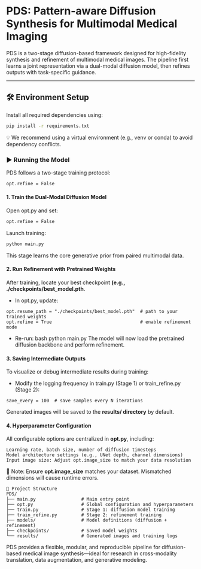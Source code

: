 # PDS: Pattern-aware Diffusion Synthesis for Multimodal Medical Imaging

PDS is a two-stage diffusion-based framework designed for high-fidelity synthesis and refinement of multimodal medical images. The pipeline first learns a joint representation via a dual-modal diffusion model, then refines outputs with task-specific guidance.

---

## 🛠️ Environment Setup

Install all required dependencies using:

```bash
pip install -r requirements.txt
```

💡 We recommend using a virtual environment (e.g., venv or conda) to avoid dependency conflicts.

### ▶️ Running the Model
PDS follows a two-stage training protocol:

```bash
opt.refine = False
```
#### 1. Train the Dual-Modal Diffusion Model
Open opt.py and set:

```bash
opt.refine = False
```

Launch training:
```python
python main.py
```

This stage learns the core generative prior from paired multimodal data.

#### 2. Run Refinement with Pretrained Weights
After training, locate your best checkpoint **(e.g., ./checkpoints/best_model.pth**.

* In opt.py, update:
```
opt.resume_path = "./checkpoints/best_model.pth"  # path to your trained weights
opt.refine = True                                 # enable refinement mode
```
* Re-run:
bash
python main.py
The model will now load the pretrained diffusion backbone and perform refinement.

#### 3. Saving Intermediate Outputs
To visualize or debug intermediate results during training:

* Modify the logging frequency in train.py (Stage 1) or train_refine.py (Stage 2):
```
save_every = 100  # save samples every N iterations
```
Generated images will be saved to the **results/ directory** by default.

#### 4. Hyperparameter Configuration
All configurable options are centralized in **opt.py**, including:
```
Learning rate, batch size, number of diffusion timesteps
Model architecture settings (e.g., UNet depth, channel dimensions)
Input image size: Adjust opt.image_size to match your data resolution
```
📌 Note: Ensure **opt.image_size** matches your dataset. Mismatched dimensions will cause runtime errors.

```
📁 Project Structure
PDS/
├── main.py                 # Main entry point
├── opt.py                  # Global configuration and hyperparameters
├── train.py                # Stage 1: diffusion model training
├── train_refine.py         # Stage 2: refinement training
├── models/                 # Model definitions (diffusion + refinement)
├── checkpoints/            # Saved model weights
└── results/                # Generated images and training logs
```
PDS provides a flexible, modular, and reproducible pipeline for diffusion-based medical image synthesis—ideal for research in cross-modality translation, data augmentation, and generative modeling.
